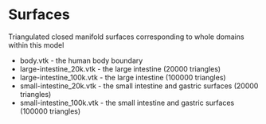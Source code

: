 # Surfaces

Triangulated closed manifold surfaces corresponding to whole
domains within this model

* body.vtk                  - the human body boundary
* large-intestine_20k.vtk   - the large intestine (20000 triangles)
* large-intestine_100k.vtk  - the large intestine (100000 triangles)
* small-intestine_20k.vtk   - the small intestine and gastric surfaces (20000 triangles)
* small-intestine_100k.vtk  - the small intestine and gastric surfaces (100000 triangles)

